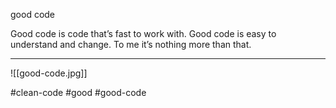  good code

Good code is code that’s fast to work with. Good code is easy to understand and change. To me it’s nothing more than that.
***
![[good-code.jpg]]

#clean-code #good #good-code

